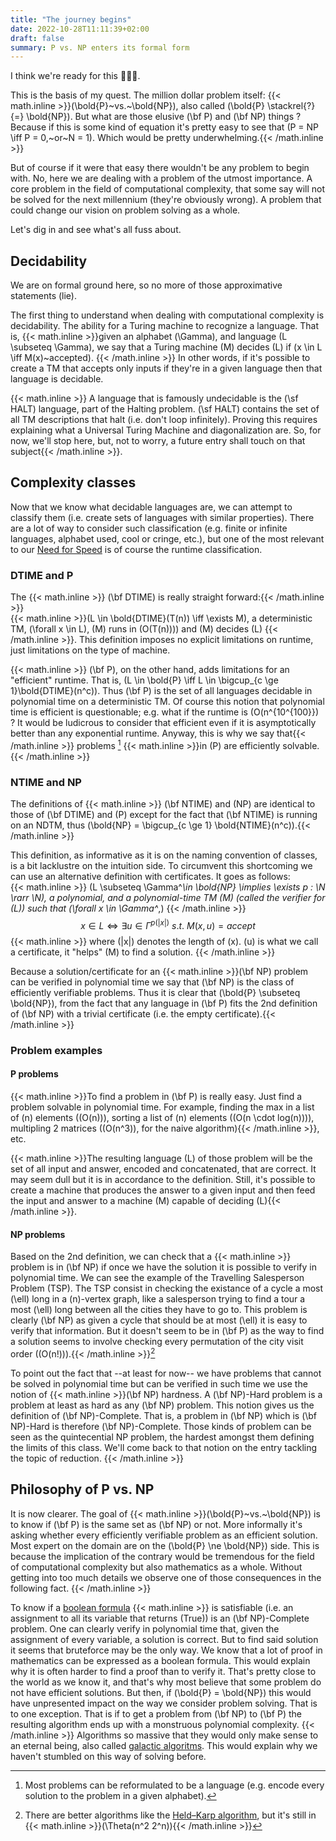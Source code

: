 ```yaml
---
title: "The journey begins"
date: 2022-10-28T11:11:39+02:00
draft: false
summary: P vs. NP enters its formal form
---
```


I think we're ready for this :muscle::sunglasses::muscle:.

This is the basis of my quest. The million dollar problem itself:
{{< math.inline >}}\(\bold{P}~vs.~\bold{NP}\), also called
\(\bold{P} \stackrel{?}{=} \bold{NP}\). But what are
those elusive \(\bf P\) and \(\bf NP\) things ? Because if this is some kind of equation
it's pretty easy to see that \(P = NP \iff P = 0,~or~N = 1\). Which would be pretty
underwhelming.{{< /math.inline >}}

But of course if it were that easy there wouldn't be any problem to begin with. No,
here we are dealing with a problem of the utmost importance. A core problem in
the field of computational complexity, that some say will not be solved for the
next millennium (they're obviously wrong). A problem that could change our vision
on problem solving as a whole.

Let's dig in and see what's all fuss about.

## Decidability

We are on formal ground here, so no more of those approximative statements (lie).

The first thing to understand when dealing with computational complexity is
decidability. The ability for a Turing machine to recognize a language. That is,
{{< math.inline >}}given an alphabet \(\Gamma\), and language \(L \subseteq \Gamma\),
we say that a Turing machine \(M\) decides \(L\) if \(x \in L \iff M(x)~accepted\).
{{< /math.inline >}} In other words, if it's possible to create a TM that accepts
only inputs if they're in a given language then that language is decidable.

{{< math.inline >}}
A language that is famously undecidable is the \(\sf HALT\) language, part of the Halting
problem. \(\sf HALT\) contains the set of all TM descriptions that halt (i.e. don't loop
infinitely). Proving this requires explaining what a Universal Turing Machine
and diagonalization are. So, for now, we'll stop here, but, not to worry,
a future entry shall touch on that subject{{< /math.inline >}}.

## Complexity classes

Now that we know what decidable languages are, we can attempt to classify them
(i.e. create sets of languages with similar properties).
There are a lot of way to consider such classification (e.g. finite or infinite
languages, alphabet used, cool or cringe, etc.), but one of the most relevant to
our [Need for Speed](/posts/quest/0x0001-complexity) is of course the runtime
classification.

### DTIME and P

The {{< math.inline >}} \(\bf DTIME\) is really straight forward:{{< /math.inline >}}  
{{< math.inline >}}\(L \in \bold{DTIME}(T(n)) \iff \exists M\), a deterministic TM,
\(\forall x \in L\), \(M\) runs in \(O(T(n)))\) and \(M\) decides \(L\)
{{< /math.inline >}}. This definition imposes no explicit limitations on runtime,
just limitations on the type of machine.

{{< math.inline >}} \(\bf P\), on the other hand, adds limitations for an "efficient"
runtime. That is, \(L \in \bold{P} \iff L \in \bigcup_{c \ge 1}\bold{DTIME}(n^c)\).
Thus \(\bf P\) is the set of all languages decidable in polynomial time on a
deterministic TM. Of course this notion that polynomial time is efficient is
questionable; e.g. what if the runtime is \(O(n^{10^{100}}\) ? It would be ludicrous
to consider that efficient even if it is asymptotically better than any exponential
runtime. Anyway, this is why we say that{{< /math.inline >}} problems [^prob]
{{< math.inline >}}in \(P\) are efficiently solvable.{{< /math.inline >}}

[^prob]: Most problems can be reformulated to be a language (e.g. encode every
  solution to the problem in a given alphabet).

### NTIME and NP

The definitions of {{< math.inline >}} \(\bf NTIME\) and \(NP\) are identical to
those of \(\bf DTIME\) and \(P\) except for the fact that \(\bf NTIME\) is running
on an NDTM, thus \(\bold{NP} = \bigcup_{c \ge 1} \bold{NTIME}(n^c)\).{{< /math.inline >}}

This definition, as informative as it is on the naming convention of classes, is
a bit lacklustre on the intuition side. To circumvent this shortcoming we can use
an alternative definition with certificates. It goes as follows:  
{{< math.inline >}}
\(L \subseteq \Gamma^*\in \bold{NP} \implies \exists p : \N \rarr \N\), a polynomial,
and a polynomial-time TM \(M\) (called the verifier for \(L\)) such that \(\forall x
\in \Gamma^*,\)
{{< /math.inline >}}
$$
x \in L \iff \exists u \in \Gamma^{p(|x|)}~s.t.~M(x,u)=accept
$$
{{< math.inline >}} where \(|x|\) denotes the length of \(x\). \(u\) is what we
call a certificate, it "helps" \(M\) to find a solution.
{{< /math.inline >}}

Because a solution/certificate for an {{< math.inline >}}\(\bf NP\) problem can
be verified in polynomial time we say that \(\bf NP\) is the class of efficiently
verifiable problems. Thus it is clear that \(\bold{P} \subseteq \bold{NP}\), from the fact
that any language in \(\bf P\) fits the 2nd definition of \(\bf NP\) with a trivial
certificate (i.e. the empty certificate).{{< /math.inline >}}

### Problem examples

#### **P** problems

{{< math.inline >}}To find a problem in \(\bf P\) is really easy. Just find a problem
solvable in polynomial time. For example, finding the max in a list of \(n\) elements
(\(O(n)\)), sorting a list of \(n\) elements (\(O(n \cdot log(n))\)), multipling 2
matrices (\(O(n^3)\), for the naive algorithm){{< /math.inline >}}, etc.

{{< math.inline >}}The resulting language \(L\) of those problem will be the set
of all input and answer, encoded and concatenated, that are correct. It may seem
dull but it is in accordance to the definition. Still, it's possible to create a
machine that produces the answer to a given input and then feed the input and answer
to a machine \(M\) capable of deciding \(L\){{< /math.inline >}}.

#### **NP** problems

Based on the 2nd definition, we can check that a {{< math.inline >}} problem is in
\(\bf NP\) if once we have the solution it is possible to verify in polynomial time.
We can see the example of the Travelling Salesperson Problem (TSP). The TSP consist
in checking the existance of a cycle a most \(\ell\) long in a \(n\)-vertex graph,
like a salesperson trying to find a tour a most \(\ell\) long between all the cities
they have to go to. This problem is clearly \(\bf NP\) as given a cycle that should
be at most \(\ell\) it is easy to verify that information. But it doesn't seem to
be in \(\bf P\) as the way to find a solution seems to involve checking every
permutation of the city visit order (\(O(n!)\)).{{< /math.inline >}}[^better]

[^better]: There are better algorithms like the [Held–Karp algorithm](https://en.wikipedia.org/wiki/Held%E2%80%93Karp_algorithm),
  but it's still in {{< math.inline >}}\(\Theta(n^2 2^n)\){{< /math.inline >}}

To point out the fact that --at least for now-- we have problems that cannot be solved
in polynomial time but can be verified in such time we use the notion of
{{< math.inline >}}\(\bf NP\) hardness. A \(\bf NP\)-Hard problem is a problem at
least as hard as any \(\bf NP\) problem. This notion gives us the definition of
\(\bf NP\)-Complete. That is, a problem in \(\bf NP\) which is \(\bf NP\)-Hard is therefore
\(\bf NP\)-Complete. Those kinds of problem can be seen as the quintecential NP problem,
the hardest amongst them defining the limits of this class.
We'll come back to that notion on the entry tackling the topic of reduction.
{{< /math.inline >}}

## Philosophy of P vs. NP

It is now clearer. The goal of {{< math.inline >}}\(\bold{P}~vs.~\bold{NP}\) is
to know if \(\bf P\) is the same set as \(\bf NP\) or not. More informally it's
asking whether every efficiently verifiable problem as an efficient solution.
Most expert on the domain are on the \(\bold{P} \ne \bold{NP}\) side. This is
because the implication of the contrary would be tremendous for the field of
computational complexity but also mathematics as a whole. Without getting into
too much details we observe one of those consequences in the following fact.
{{< /math.inline >}}

To know if a [boolean formula](https://en.wikipedia.org/wiki/Boolean_algebra)
{{< math.inline >}} is satisfiable (i.e. an assignment to all its variable
that returns \(True\)) is an \(\bf NP\)-Complete problem. One can clearly verify
in polynomial time that, given the assignment of every variable, a solution is
correct. But to find said solution it seems that bruteforce may be the only way.
We know that a lot of proof in mathematics can be expressed as a boolean formula.
This would explain why it is often harder to find a proof than to verify it.
That's pretty close to the world as we know it, and that's why most believe that
some problem do not have efficient solutions. But then, if \(\bold{P} = \bold{NP}\)
this would have unpresented impact on the way we consider problem solving. That
is to one exception. That is if to get a problem from \(\bf NP\) to \(\bf P\)
the resulting algorithm ends up with a monstruous polynomial complexity.
{{< /math.inline >}}
Algorithms so massive that they would only make sense to an eternal being, also
called [galactic algoritms](https://en.wikipedia.org/wiki/Galactic_algorithm).
This would explain why we haven't stumbled on this way of solving before.
